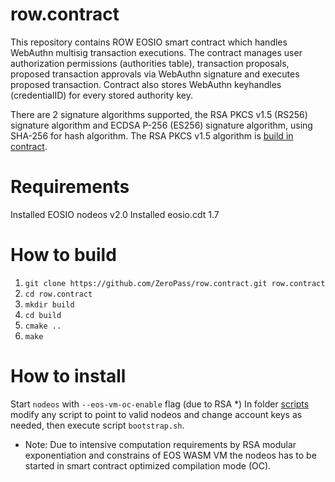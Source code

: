 # row.contract

This repository contains ROW EOSIO smart contract which handles WebAuthn multisig transaction executions. 
The contract manages user authorization permissions (authorities table), transaction proposals, proposed transaction approvals via WebAuthn signature and executes proposed transaction.
Contract also stores WebAuthn keyhandles (credentialID) for every stored authority key.

There are 2 signature algorithms supported, the RSA PKCS v1.5 (RS256) signature algorithm and ECDSA P-256 (ES256) signature algorithm, using SHA-256 for hash algorithm.
The RSA PKCS v1.5 algorithm is [build in contract](https://github.com/ZeroPass/row.contract/blob/bca79998c947455826bd56e0855581df7aa75e41/include/row/crypto.hpp#L155-L230). 


# Requirements
Installed EOSIO nodeos v2.0
Installed eosio.cdt 1.7

# How to build
1. `git clone https://github.com/ZeroPass/row.contract.git row.contract`
2. `cd row.contract`
3. `mkdir build`
4. `cd build`
5. `cmake ..`
6. `make`

# How to install
Start `nodeos` with `--eos-vm-oc-enable` flag (due to RSA *)
In folder [scripts](https://github.com/ZeroPass/row.contract/tree/master/scripts) modify any script to point to valid nodeos and change account keys as needed,
then execute script `bootstrap.sh`.

* Note: Due to intensive computation requirements by RSA modular exponentiation and constrains of EOS WASM VM the nodeos has to be started in smart contract optimized compilation mode (OC).
